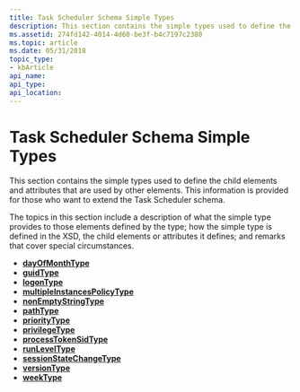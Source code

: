 ```yaml
---
title: Task Scheduler Schema Simple Types
description: This section contains the simple types used to define the child elements and attributes that are used by other elements. This information is provided for those who want to extend the Task Scheduler schema.
ms.assetid: 274fd142-4014-4d60-be3f-b4c7197c2380
ms.topic: article
ms.date: 05/31/2018
topic_type: 
- kbArticle
api_name: 
api_type: 
api_location: 
---
```


# Task Scheduler Schema Simple Types

This section contains the simple types used to define the child elements and attributes that are used by other elements. This information is provided for those who want to extend the Task Scheduler schema.

The topics in this section include a description of what the simple type provides to those elements defined by the type; how the simple type is defined in the XSD, the child elements or attributes it defines; and remarks that cover special circumstances.

-   [**dayOfMonthType**](taskschedulerschema-dayofmonthtype-simpletype.md)
-   [**guidType**](taskschedulerschema-guidtype-simpletype.md)
-   [**logonType**](taskschedulerschema-logontype-simpletype.md)
-   [**multipleInstancesPolicyType**](taskschedulerschema-multipleinstancespolicytype-simpletype.md)
-   [**nonEmptyStringType**](taskschedulerschema-nonemptystring-simpletype.md)
-   [**pathType**](taskschedulerschema-pathtype-simpletype.md)
-   [**priorityType**](taskschedulerschema-prioritytype-simpletype.md)
-   [**privilegeType**](taskschedulerschema-privilegetype-simpletype.md)
-   [**processTokenSidType**](taskschedulerschema-processtokensidtype-simpletype.md)
-   [**runLevelType**](taskschedulerschema-runleveltype-simpletype.md)
-   [**sessionStateChangeType**](taskschedulerschema-sessionstatechangetype-simpletype.md)
-   [**versionType**](taskschedulerschema-versiontype-simpletype.md)
-   [**weekType**](taskschedulerschema-weektype-simpletype.md)

 

 




